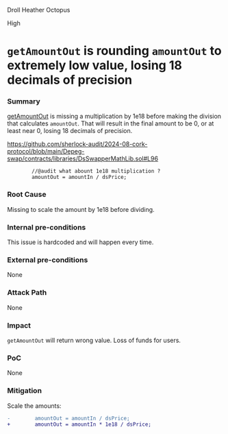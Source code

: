 Droll Heather Octopus

High

# `getAmountOut` is rounding `amountOut` to extremely low value, losing 18 decimals of precision

### Summary

[getAmountOut](https://github.com/sherlock-audit/2024-08-cork-protocol/blob/main/Depeg-swap/contracts/libraries/DsSwapperMathLib.sol#L96) is missing a multiplication by 1e18 before making the division that calculates `amountOut`. That will result in the final amount to be 0, or at least near 0, losing 18 decimals of precision. 

https://github.com/sherlock-audit/2024-08-cork-protocol/blob/main/Depeg-swap/contracts/libraries/DsSwapperMathLib.sol#L96
```solidity
        //@audit what abount 1e18 multiplication ?
        amountOut = amountIn / dsPrice;
```

### Root Cause

Missing to scale the amount by 1e18 before dividing.

### Internal pre-conditions

This issue is hardcoded and will happen every time.

### External pre-conditions

None

### Attack Path

None

### Impact

`getAmountOut` will return wrong value. 
Loss of funds for users.

### PoC

None

### Mitigation

Scale the amounts:

```diff
-        amountOut = amountIn / dsPrice;
+        amountOut = amountIn * 1e18 / dsPrice;
```